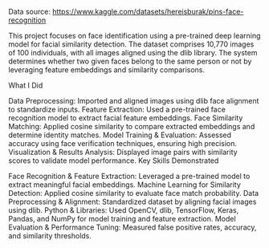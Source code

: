 Data source: https://www.kaggle.com/datasets/hereisburak/pins-face-recognition

This project focuses on face identification using a pre-trained deep learning model for facial similarity detection. The dataset comprises 10,770 images of 100 individuals, with all images aligned using the dlib library. The system determines whether two given faces belong to the same person or not by leveraging feature embeddings and similarity comparisons.

What I Did

Data Preprocessing: Imported and aligned images using dlib face alignment to standardize inputs.
Feature Extraction: Used a pre-trained face recognition model to extract facial feature embeddings.
Face Similarity Matching: Applied cosine similarity to compare extracted embeddings and determine identity matches.
Model Training & Evaluation: Assessed accuracy using face verification techniques, ensuring high precision.
Visualization & Results Analysis: Displayed image pairs with similarity scores to validate model performance.
Key Skills Demonstrated

Face Recognition & Feature Extraction: Leveraged a pre-trained model to extract meaningful facial embeddings.
Machine Learning for Similarity Detection: Applied cosine similarity to evaluate face match probability.
Data Preprocessing & Alignment: Standardized dataset by aligning facial images using dlib.
Python & Libraries: Used OpenCV, dlib, TensorFlow, Keras, Pandas, and NumPy for model training and feature extraction.
Model Evaluation & Performance Tuning: Measured false positive rates, accuracy, and similarity thresholds.
